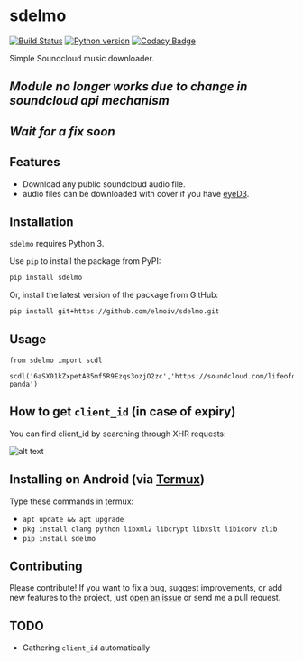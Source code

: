# sdelmo
[![Build Status](https://api.travis-ci.org/elmoiv/sdelmo.svg?branch=master)](https://travis-ci.org/elmoiv/sdelmo)
[![Python version](https://img.shields.io/badge/python-3.6-blue.svg)](https://pypi.org/project/sdelmo/)
[![Codacy Badge](https://api.codacy.com/project/badge/Grade/f52faa974e2c42c3873839cab853b854)](https://www.codacy.com/manual/elmoiv/sdelmo?utm_source=github.com&amp;utm_medium=referral&amp;utm_content=elmoiv/sdelmo&amp;utm_campaign=Badge_Grade)

Simple Soundcloud music downloader.
## *Module no longer works due to change in soundcloud api mechanism*
## *Wait for a fix soon*

## Features
-   Download any public soundcloud audio file.
-   audio files can be downloaded with cover if you have [eyeD3](https://eyed3.readthedocs.io/).

## Installation
`sdelmo` requires Python 3.

Use `pip` to install the package from PyPI:

```bash
pip install sdelmo
```

Or, install the latest version of the package from GitHub:

```bash
pip install git+https://github.com/elmoiv/sdelmo.git
```

## Usage
```
from sdelmo import scdl

scdl('6aSX01kZxpetA85mf5R9Ezqs3ozjO2zc','https://soundcloud.com/lifeofdesiigner/desiigner-panda')
```

## How to get `client_id` (in case of expiry)

You can find client_id by searching through XHR requests:

![alt text](https://i.imgur.com/Xl3JnuP.png)

## Installing on Android (via [Termux](https://termux.com/))

Type these commands in termux:

-   `apt update && apt upgrade`
-   `pkg install clang python libxml2 libcrypt libxslt libiconv zlib`
-   `pip install sdelmo`

## Contributing
Please contribute! If you want to fix a bug, suggest improvements, or add new features to the project, just [open an issue](https://github.com/elmoiv/sdelmo/issues) or send me a pull request.

## TODO
-   Gathering `client_id` automatically
